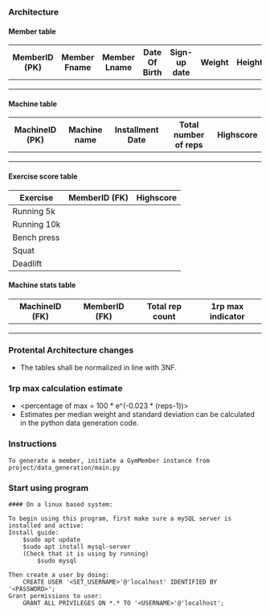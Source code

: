 ### Architecture


#### Member table
|MemberID (PK)|Member Fname|Member Lname|Date Of Birth|Sign-up date|Weight|Height|
|---|---|---|---|---|---|---|
|   |   |   |   |   |   |   |
|   |   |   |   |   |   |   |
|   |   |   |   |   |   |   |

#### Machine table
|MachineID (PK)|Machine name|Installment Date|Total number of reps|Highscore|
|---|---|---|---|---|
|   |   |   |   |   |
|   |   |   |   |   |
|   |   |   |   |   |

#### Exercise score table
|Exercise|MemberID (FK)|Highscore|
|---|---|---|
|Running 5k|   |   |
|Running 10k|   |   |
|Bench press|   |   |
|Squat|   |   |
|Deadlift|   |   |


#### Machine stats table
|MachineID (FK)|MemberID (FK)|Total rep count|1rp max indicator|
|---|---|---|---|
|   |   |   |   |
|   |   |   |   |
|   |   |   |   |

### Protental Architecture changes

 - The tables shall be normalized in line with 3NF.


### 1rp max calculation estimate
 - <percentage of max = 100 * e^(-0.023 * (reps-1))>
 - Estimates per median weight and standard deviation can be calculated in the python data generation code.

### Instructions
    To generate a member, initiate a GymMember instance from project/data_generation/main.py


### Start using program
    #### On a linux based system:

    To begin using this program, first make sure a mySQL server is installed and active:
    Install guide:
        $sudo apt update
        $sudo apt install mysql-server
        (Check that it is using by running)
            $sudo mysql

    Then create a user by doing:
        CREATE USER '<SET_USERNAME>'@'localhost' IDENTIFIED BY '<PASSWORD>';
    Grant permissions to user:
        GRANT ALL PRIVILEGES ON *.* TO '<USERNAME>'@'localhost';

